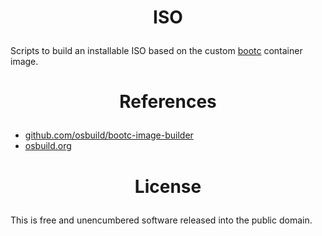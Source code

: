 ﻿<!-- This is free and unencumbered software released into the public domain -->

# <p align=center>ISO

Scripts to build an installable ISO based on the custom [bootc](../bootc) container image.

# <p align=center>References

- [github.com/osbuild/bootc-image-builder](https://github.com/osbuild/bootc-image-builder)
- [osbuild.org](https://osbuild.org)

# <p align=center>License

This is free and unencumbered software released into the public domain.

